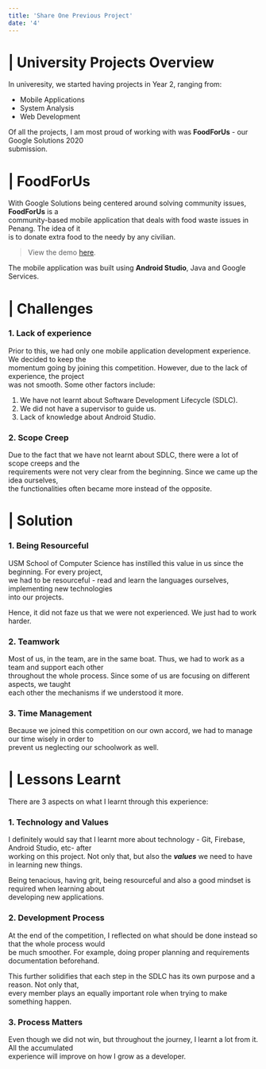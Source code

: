 ```yaml
---
title: 'Share One Previous Project'
date: '4'
---
```


# | University Projects Overview
In univeresity, we started having projects in Year 2, ranging from:
- Mobile Applications
- System Analysis
- Web Development

Of all the projects, I am most proud of working with was **FoodForUs** - our Google Solutions 2020  
submission. 

# | FoodForUs
With Google Solutions being centered around solving community issues, **FoodForUs** is a  
community-based mobile application that deals with food waste issues in Penang. The idea of it  
is to donate extra food to the needy by any civilian.

> View the demo [here](https://www.youtube.com/watch?v=URb7_GEj3tg&feature=youtu.be).

The mobile application was built using **Android Studio**, Java and Google Services.

# | Challenges
### 1. Lack of experience
Prior to this, we had only one mobile application development experience. We decided to keep the  
momentum going by joining this competition. However, due to the lack of experience, the project  
was not smooth. Some other factors include:
1. We have not learnt about Software Development Lifecycle (SDLC).
2. We did not have a supervisor to guide us.
3. Lack of knowledge about Android Studio.

### 2. Scope Creep
Due to the fact that we have not learnt about SDLC, there were a lot of scope creeps and the  
requirements were not very clear from the beginning. Since we came up the idea ourselves,  
the functionalities often became more instead of the opposite.

# | Solution
### 1. Being Resourceful
USM School of Computer Science has instilled this value in us since the beginning. For every project,  
we had to be resourceful - read and learn the languages ourselves, implementing new technologies  
into our projects.

Hence, it did not faze us that we were not experienced. We just had to work harder.

### 2. Teamwork
Most of us, in the team, are in the same boat. Thus, we had to work as a team and support each other  
throughout the whole process. Since some of us are focusing on different aspects, we taught  
each other the mechanisms if we understood it more.

### 3. Time Management
Because we joined this competition on our own accord, we had to manage our time wisely in order to  
prevent us neglecting our schoolwork as well.

# | Lessons Learnt
There are 3 aspects on what I learnt through this experience:
### 1. Technology and Values
I definitely would say that I learnt more about technology - Git, Firebase, Android Studio, etc- after  
working on this project. Not only that, but also the ***values*** we need to have in learning new things.

Being tenacious, having grit, being resourceful and also a good mindset is required when learning about  
developing new applications.

### 2. Development Process
At the end of the competition, I reflected on what should be done instead so that the whole process would  
be much smoother. For example, doing proper planning and requirements documentation beforehand.

This further solidifies that each step in the SDLC has its own purpose and a reason. Not only that,  
every member plays an equally important role when trying to make something happen.

### 3. Process Matters
Even though we did not win, but throughout the journey, I learnt a lot from it. All the accumulated  
experience will improve on how I grow as a developer.